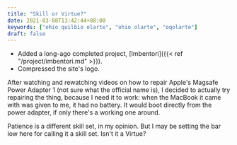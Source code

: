 ```yaml
---
title: "Skill or Virtue?"
date: 2021-03-08T13:42:44+08:00
keywords: ["ohio quilbio olarte", "ohio olarte", "oqolarte"]
draft: false
---
```

- Added a long-ago completed project, [Imbentori]({{< ref "/project/imbentori.md" >}}).
- Compressed the site's logo.

After watching and rewatching videos on how to repair Apple's Magsafe Power Adapter 1
(not sure what the official name is),
I decided to actually try repairing the thing, because I need it to work:
when the MacBook it came with was given to me, it had no battery.
It would boot directly from the power adapter, if only there's a working one around.

Patience is a different skill set, in my opinion.
But I may be setting the bar low here for calling it a skill set.
Isn't it a Virtue?
